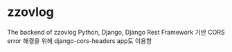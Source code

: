 # zzovlog
The backend of zzovlog
Python, Django, Django Rest Framework 기반
CORS error 해결을 위해 django-cors-headers app도 이용함
